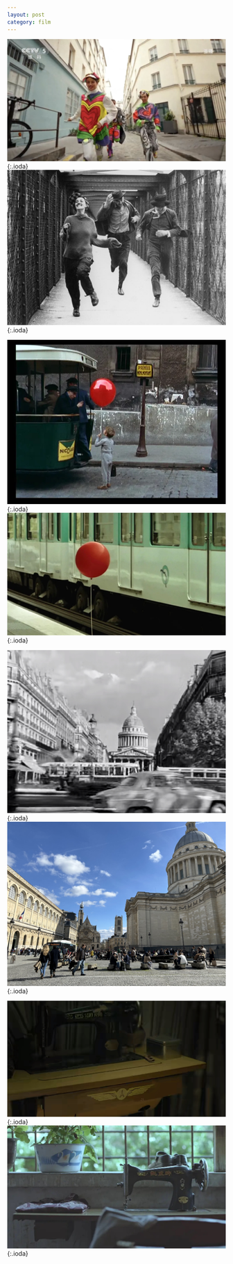 ```yaml
---
layout: post
category: film
---
```



![1](images/blog2-1.jpg){:.ioda}
![](images/blog2-2.jpg){:.ioda}

![](images/IMG_4590.jpeg){:.ioda}
![](images/profile.jpeg){:.ioda}

![](images/IMG_1476.jpeg){:.ioda}
![](images/IMG_2242.jpeg){:.ioda}

![](images/IMG_1527.jpeg){:.ioda}
![](images/IMG_1839.jpeg){:.ioda}
